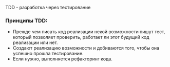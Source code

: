 TDD - разработка через тестирование
### Принципы TDD:
- Прежде чем писать код реализации некой возможности пишут тест, который позволяет проверить, работает ли этот будущий код реализации или нет.
- Создают реализацию возможности и добиваются того, чтобы она успешно прошла тестирование.
- Если нужно, выполняется рефакторинг кода.